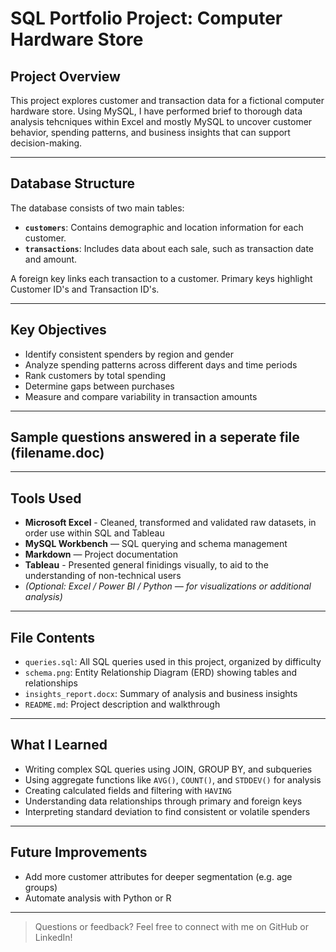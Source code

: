 # SQL Portfolio Project: Computer Hardware Store

## Project Overview

This project explores customer and transaction data for a fictional computer hardware store. Using MySQL, I have performed brief to thorough data analysis tehcniques within Excel and mostly MySQL to uncover customer behavior, spending patterns, and business insights that can support decision-making.

---

## Database Structure

The database consists of two main tables:

- **`customers`**: Contains demographic and location information for each customer.
- **`transactions`**: Includes data about each sale, such as transaction date and amount.

A foreign key links each transaction to a customer.
Primary keys highlight Customer ID's and Transaction ID's.

---

## Key Objectives

- Identify consistent spenders by region and gender
- Analyze spending patterns across different days and time periods
- Rank customers by total spending
- Determine gaps between purchases
- Measure and compare variability in transaction amounts

---

## Sample questions answered in a seperate file (filename.doc)

---

## Tools Used

- **Microsoft Excel** - Cleaned, transformed and validated raw datasets, in order use within SQL and Tableau
- **MySQL Workbench** — SQL querying and schema management
- **Markdown** — Project documentation
- **Tableau** - Presented general finidings visually, to aid to the understanding of non-technical users
- *(Optional: Excel / Power BI / Python — for visualizations or additional analysis)* 

---

## File Contents

- `queries.sql`: All SQL queries used in this project, organized by difficulty
- `schema.png`: Entity Relationship Diagram (ERD) showing tables and relationships
- `insights_report.docx`: Summary of analysis and business insights
- `README.md`: Project description and walkthrough

---

## What I Learned

- Writing complex SQL queries using JOIN, GROUP BY, and subqueries
- Using aggregate functions like `AVG()`, `COUNT()`, and `STDDEV()` for analysis
- Creating calculated fields and filtering with `HAVING`
- Understanding data relationships through primary and foreign keys
- Interpreting standard deviation to find consistent or volatile spenders

---

## Future Improvements

- Add more customer attributes for deeper segmentation (e.g. age groups)
- Automate analysis with Python or R
  
---

>  Questions or feedback? Feel free to connect with me on GitHub or LinkedIn!

